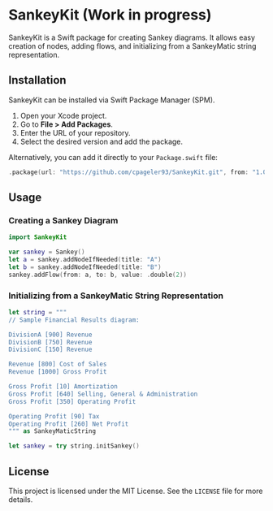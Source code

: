 # SankeyKit (Work in progress)

SankeyKit is a Swift package for creating Sankey diagrams. It allows easy creation of nodes, adding flows, and initializing from a SankeyMatic string representation.

## Installation

SankeyKit can be installed via Swift Package Manager (SPM).

1. Open your Xcode project.
2. Go to **File > Add Packages**.
3. Enter the URL of your repository.
4. Select the desired version and add the package.

Alternatively, you can add it directly to your `Package.swift` file:

```swift
.package(url: "https://github.com/cpageler93/SankeyKit.git", from: "1.0.0")
```

## Usage

### Creating a Sankey Diagram

```swift
import SankeyKit

var sankey = Sankey()
let a = sankey.addNodeIfNeeded(title: "A")
let b = sankey.addNodeIfNeeded(title: "B")
sankey.addFlow(from: a, to: b, value: .double(2))
```

### Initializing from a SankeyMatic String Representation

```swift
let string = """
// Sample Financial Results diagram:

DivisionA [900] Revenue
DivisionB [750] Revenue
DivisionC [150] Revenue

Revenue [800] Cost of Sales
Revenue [1000] Gross Profit

Gross Profit [10] Amortization
Gross Profit [640] Selling, General & Administration
Gross Profit [350] Operating Profit

Operating Profit [90] Tax
Operating Profit [260] Net Profit
""" as SankeyMaticString

let sankey = try string.initSankey()
```

## License

This project is licensed under the MIT License. See the `LICENSE` file for more details.
